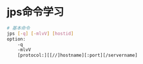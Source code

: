 # jps命令学习
```bash
# 基本命令
jps [-q] [-mlvV] [hostid]
option:
    -q
    -mlvV
    [protocol:][[//]hostname][:port][/servername]
```